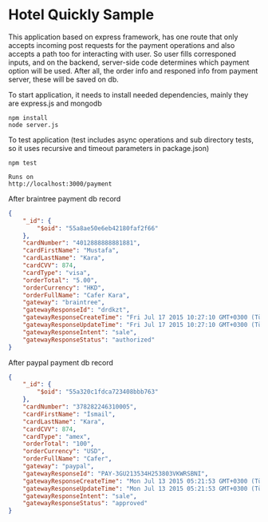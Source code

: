 Hotel Quickly Sample
========================

This application based on express framework, has one route that only accepts incoming post requests for the payment operations and also accepts a path too for interacting with user. So user fills corresponed inputs, and on the backend, server-side code determines which payment option will be used. After all, the order info and responed info from payment server, these will be saved on db.

To start application, it needs to install needed dependencies, mainly they are express.js and mongodb

```
npm install
node server.js
```

To test application (test includes async operations and sub directory tests, so it uses recursive and timeout parameters in package.json)

```
npm test
```

```
Runs on
http://localhost:3000/payment
```

After braintree payment db record
```json
{
    "_id": {
        "$oid": "55a8ae50e6eb42180faf2f66"
    },
    "cardNumber": "4012888888881881",
    "cardFirstName": "Mustafa",
    "cardLastName": "Kara",
    "cardCVV": 874,
    "cardType": "visa",
    "orderTotal": "5.00",
    "orderCurrency": "HKD",
    "orderFullName": "Cafer Kara",
    "gateway": "braintree",
    "gatewayResponseId": "drdkzt",
    "gatewayResponseCreateTime": "Fri Jul 17 2015 10:27:10 GMT+0300 (Türkiye Yaz Saati)",
    "gatewayResponseUpdateTime": "Fri Jul 17 2015 10:27:10 GMT+0300 (Türkiye Yaz Saati)",
    "gatewayResponseIntent": "sale",
    "gatewayResponseStatus": "authorized"
}
```

After paypal payment db record
```json
{
    "_id": {
        "$oid": "55a320c1fdca723408bbb763"
    },
    "cardNumber": "378282246310005",
    "cardFirstName": "İsmail",
    "cardLastName": "Kara",
    "cardCVV": 874,
    "cardType": "amex",
    "orderTotal": "100",
    "orderCurrency": "USD",
    "orderFullName": "Cafer",
    "gateway": "paypal",
    "gatewayResponseId": "PAY-3GU213534H253803VKWRSBNI",
    "gatewayResponseCreateTime": "Mon Jul 13 2015 05:21:53 GMT+0300 (Türkiye Yaz Saati)",
    "gatewayResponseUpdateTime": "Mon Jul 13 2015 05:21:53 GMT+0300 (Türkiye Yaz Saati)",
    "gatewayResponseIntent": "sale",
    "gatewayResponseStatus": "approved"
}
```
